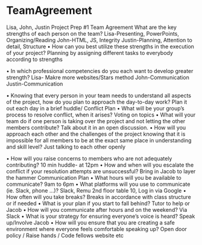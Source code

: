# TeamAgreement

Lisa, John, Justin Project Prep #1 Team Agreement 
What are the key strengths of each person on the team?
Lisa-Presenting, PowerPoints, Organizing/Reading
John-HTML, JS, Integrity
Justin-Planning, Attention to detail, Structure
•	How can you best utilize these strengths in the execution of your project?
Planning by assigning different tasks to everybody according to strengths

•	In which professional competencies do you each want to develop greater strength?
Lisa- Makre more websites/Stars method
John-Communication
Justin-Communication

•	Knowing that every person in your team needs to understand all aspects of the project, how do you plan to approach the day-to-day work?
Plan it out each day in a brief huddle/
Conflict Plan
•	What will be your group’s process to resolve conflict, when it arises?
Voting on topics
•	What will your team do if one person is taking over the project and not letting the other members contribute?
Talk about it in an open discussion.
•	How will you approach each other and the challenges of the project knowing that it is
             impossible for all members to be at the exact same place in understanding and skill level?
	Just talking to each other openly 

•	How will you raise concerns to members who are not adequately contributing?
10 min huddle- at 12pm
•	How and when will you escalate the conflict if your resolution attempts are unsuccessful?
Bring in Jacob to layer the hammer
Communication Plan
•	What hours will you be available to communicate?
9am to 6pm
•	What platforms will you use to communicate (ie. Slack, phone …)?
Slack, Remu 2nd floor table 10, Log in via Google
•	How often will you take breaks?
Breaks in accordance with class structure or if needed
•	What is your plan if you start to fall behind?
Tutor to help or Jacob
•	How will you communicate after hours and on the weekend?
Via Slack 
•	What is your strategy for ensuring everyone’s voice is heard?
Speak up/Involve Jacob
•	How will you ensure that you are creating a safe environment where everyone feels comfortable speaking up?
Open door policy / Raise hands / 
Code fellows website etc
